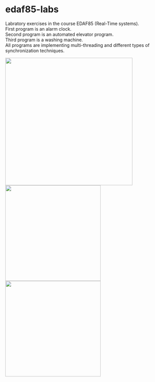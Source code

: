 # edaf85-labs
Labratory exercises in the course EDAF85 (Real-Time systems).  
First program is an alarm clock.  
Second program is an automated elevator program.  
Third program is a washing machine.  
All programs are implementing multi-threading and different types of synchronization techniques.

<img src="https://user-images.githubusercontent.com/78047648/137814229-2273f122-2ca9-4e64-ae66-a845a6f97231.png" width="400">
<img src="https://user-images.githubusercontent.com/78047648/137814359-72487d8e-29c8-4124-a226-ec5225beee85.png" width="300">
<img src="https://user-images.githubusercontent.com/78047648/137814513-32cafe26-86f5-424e-8358-e82a0fc6d073.png" width="300">
